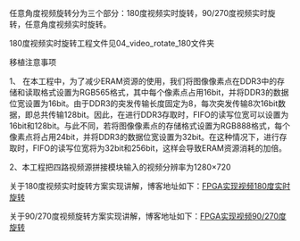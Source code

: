 任意角度视频旋转分为三个部分：180度视频实时旋转，90/270度视频实时旋转，任意角度视频实时旋转。

180度视频实时旋转工程文件见04_video_rotate_180文件夹



移植注意事项

1、 在本工程中，为了减少ERAM资源的使用，我们将图像像素点在DDR3中的存储和读取格式设置为RGB565格式，其中每个像素点占用16bit，并将DDR3的数据位宽设置为16bit。由于DDR3的突发传输长度固定为8，每次突发传输8次16bit数据，即总共传输128bit。因此，在进行DDR3存取时，FIFO的读写位宽可以设置为16bit和128bit。与此不同，若将图像像素点的存储格式设置为RGB888格式，每个像素点将占用24bit，并将DDR3的数据位宽设置为32bit。在这种情况下，进行存取时，FIFO的读写位宽将为32bit和256bit，这样会导致ERAM资源消耗的加倍。

2、本工程把四路视频源拼接模块输入的视频分辨率为1280×720


关于180度视频实时旋转方案实现讲解，博客地址如下：[FPGA实现视频180度实时旋转](https://blog.csdn.net/weixin_53015183/article/details/145122071?spm=1001.2014.3001.5502)

关于90/270度视频旋转方案实现讲解，博客地址如下：[FPGA实现视频90/270度旋转](https://blog.csdn.net/weixin_53015183/article/details/145321324?spm=1001.2014.3001.5502)